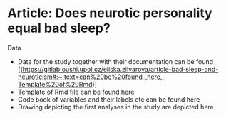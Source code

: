 # Article: Does neurotic personality equal bad sleep? 
Data
- Data for the study together with their documentation can be found [(https://gitlab.oushi.upol.cz/eliska.zilvarova/article-bad-sleep-and-neuroticism#:~:text=can%20be%20found-,here,-Template%20of%20Rmd)]
- Template of Rmd file can be found here
- Code book of variables and their labels etc can be found here
- Drawing depicting the first analyses in the study are depicted here
